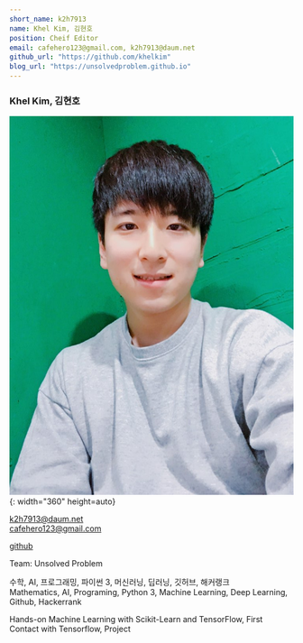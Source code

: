 ```yaml
---
short_name: k2h7913
name: Khel Kim, 김현호
position: Cheif Editor
email: cafehero123@gmail.com, k2h7913@daum.net
github_url: "https://github.com/khelkim"
blog_url: "https://unsolvedproblem.github.io"
---
```

### Khel Kim, 김현호
![avatar2](/assets/images/avatar2.jpg){: width="360" height=auto}

k2h7913@daum.net  
cafehero123@gmail.com

[github](https://github.com/k2h7913)

Team: Unsolved Problem  

수학, AI, 프로그래밍, 파이썬 3, 머신러닝, 딥러닝, 깃허브, 해커랭크  
Mathematics, AI, Programing, Python 3, Machine Learning, Deep Learning, Github, Hackerrank

Hands-on Machine Learning with Scikit-Learn and TensorFlow, First Contact with Tensorflow, Project
